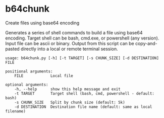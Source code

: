 # b64chunk
Create files using base64 encoding

Generates a series of shell commands to build a file using base64 encoding. Target shell can be bash, cmd.exe, or powershell (any version). Input file can be ascii or binary. Output from this script can be copy-and-pasted directly into a local or remote terminal session.

```
usage: b64chunk.py [-h] [-t TARGET] [-s CHUNK_SIZE] [-d DESTINATION] FILE

positional arguments:
    FILE            Local file

optional arguments:
    -h, --help      show this help message and exit
    -t TARGET       Target shell (bash, cmd, powershell - default: bash)
    -s CHUNK_SIZE   Split by chunk size (default: 5k)
    -d DESTINATION  Destination file name (default: same as local filename)
```
